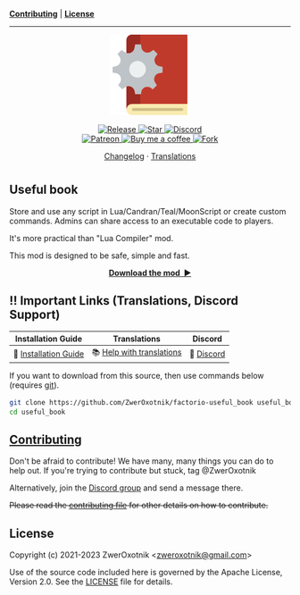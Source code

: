 **[Contributing](#contributing)** |
**[License](#license)**

---

<p align="center">
  <img
    width="144"
    src="thumbnail.png"
    alt="Useful book"
  />
</p>

<p align="center">
  <a href="https://github.com/ZwerOxotnik/factorio-useful_book/tags">
    <img src="https://img.shields.io/github/tag/ZwerOxotnik/factorio-useful_book.svg?label=Release&color=FF5500" alt="Release">
  </a>
  <a href="https://github.com/ZwerOxotnik/factorio-useful_book/stargazers">
    <img src="https://img.shields.io/github/stars/ZwerOxotnik/factorio-useful_book.svg?label=Stars&color=F08125" alt="Star">
  </a>
  <a href="https://discord.gg/YyJVUCa">
    <img src="https://discordapp.com/api/guilds/480103519769067542/widget.png?style=shield" alt="Discord">
  <br/>
  <a href="https://www.patreon.com/ZwerOxotnik">
    <img src="https://ionicabizau.github.io/badges/patreon.svg" alt="Patreon">
  <a href="https://ko-fi.com/zweroxotnik">
    <img src="https://www.buymeacoffee.com/assets/img/guidelines/download-assets-sm-2.svg" height="20" alt="Buy me a coffee">
  <a href="http://github.com/ZwerOxotnik/factorio-useful_book/fork">
    <img src="https://img.shields.io/github/forks/ZwerOxotnik/factorio-useful_book.svg?label=Forks&color=7889DD" alt="Fork">
  </a>
</p>

<p align="center">
  <a href="changelog.txt">Changelog</a>
  ·
  <a href="https://crowdin.com/project/factorio-mods-localization">Translations</a>
</p>

<h1></h1>

<!-- Put your "fancy" image/video here -->
<!-- <img
  src=""
  align="right"
/> -->

Useful book
-----------

Store and use any script in Lua/Candran/Teal/MoonScript or create custom commands. Admins can share access to an executable code to players.

It's more practical than "Lua Compiler" mod.

This mod is designed to be safe, simple and fast.

<p align="center">
  <a href="https://mods.factorio.com/mod/useful_book/downloads"><strong>Download the mod&nbsp;&nbsp;▶</strong></a>
</p>

‼️ Important Links (Translations, Discord Support)
---------------------------------------------------------------

| Installation Guide | Translations | Discord |
| ------------------ | ------------ | ------- |
| 📖 [Installation Guide](https://wiki.factorio.com/index.php?title=Installing_Mods) | 📚 [Help with translations](https://crowdin.com/project/factorio-mods-localization) | 🦜 [Discord] |

If you want to download from this source, then use commands below (requires [git]).

```bash
git clone https://github.com/ZwerOxotnik/factorio-useful_book useful_book
cd useful_book
```

[Contributing](/CONTRIBUTING.md)
--------------------------------

Don't be afraid to contribute! We have many, many things you can do to help out. If you're trying to contribute but stuck, tag @ZwerOxotnik

Alternatively, join the [Discord group][Discord] and send a message there.

~~Please read the [contributing file](/CONTRIBUTING.md) for other details on how to contribute.~~

License
-------

Copyright (c) 2021-2023 ZwerOxotnik \<zweroxotnik@gmail.com\>

Use of the source code included here is governed by the Apache License, Version 2.0. See the [LICENSE](/LICENSE) file for details.

[Discord]: https://discord.gg/YyJVUCa
[GitHub-page]: https://zweroxotnik.github.io/factorio-useful_book/
[git]: https://git-scm.com/downloads
[factorio-mod-luacheck]: https://github.com/Roang-zero1/factorio-mod-luacheck
